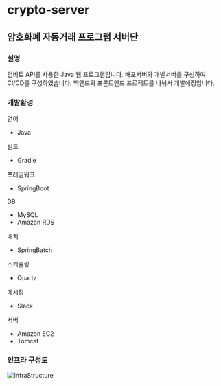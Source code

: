 # crypto-server

## 암호화폐 자동거래 프로그램 서버단

### 설명
업비트 API를 사용한 Java 웹 프로그램입니다.
배포서버와 개발서버를 구성하여 CI/CD를 구성하였습니다.
백엔드와 프론트엔드 프로젝트를 나눠서 개발예정입니다.

### 개발환경
 언어
* Java

 빌드
* Gradle

 프레임워크
* SpringBoot

 DB
* MySQL
* Amazon RDS

 배치
* SpringBatch

 스케쥴링
* Quartz

 메시징
* Slack

 서버
* Amazon EC2
* Tomcat

### 인프라 구성도
![InfraStructure](https://user-images.githubusercontent.com/52263410/187027818-03dbb7b6-522e-4e3c-b314-43b575fce51d.jpg)

